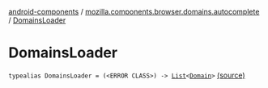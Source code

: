 [android-components](../index.md) / [mozilla.components.browser.domains.autocomplete](index.md) / [DomainsLoader](./-domains-loader.md)

# DomainsLoader

`typealias DomainsLoader = (<ERROR CLASS>) -> `[`List`](https://kotlinlang.org/api/latest/jvm/stdlib/kotlin.collections/-list/index.html)`<`[`Domain`](../mozilla.components.browser.domains/-domain/index.md)`>` [(source)](https://github.com/mozilla-mobile/android-components/blob/master/components/browser/domains/src/main/java/mozilla/components/browser/domains/autocomplete/Providers.kt#L37)